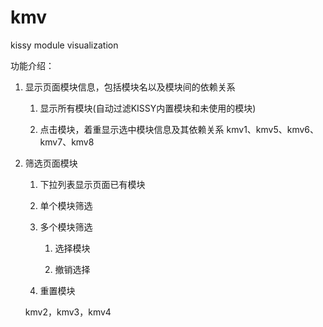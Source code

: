 kmv
===

kissy module visualization

功能介绍：    

1. 显示页面模块信息，包括模块名以及模块间的依赖关系
	1. 显示所有模块(自动过滤KISSY内置模块和未使用的模块)

	2. 点击模块，着重显示选中模块信息及其依赖关系
	kmv1、kmv5、kmv6、kmv7、kmv8
	
2. 筛选页面模块
	1. 下拉列表显示页面已有模块


	2. 单个模块筛选


	3. 多个模块筛选
		1. 选择模块

		2. 撤销选择

	4. 重置模块


	kmv2，kmv3，kmv4
